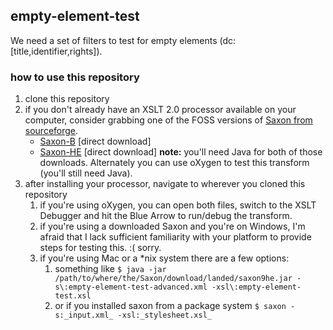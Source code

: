 ## empty-element-test ##
We need a set of filters to test for empty elements (dc:\[title,identifier,rights\]).

### how to use this repository ###
1. clone this repository
2. if you don't already have an XSLT 2.0 processor available on your computer, consider grabbing one of the FOSS versions of [Saxon from sourceforge](http://saxon.sourceforge.net).
    * [Saxon-B](https://sourceforge.net/projects/saxon/files/Saxon-B/9.1.0.8/saxonb9-1-0-8j.zip/download) \[direct download\]
    * [Saxon-HE](https://sourceforge.net/projects/saxon/files/Saxon-HE/9.7/saxonHE9-7-0-1J.zip/download) \[direct download\]
**note:** you'll need Java for both of those downloads. Alternately you can use oXygen to test this transform (you'll still need Java). 
3. after installing your processor, navigate to wherever you cloned this repository
    1. if you're using oXygen, you can open both files, switch to the XSLT Debugger and hit the Blue Arrow to run/debug the transform.
    2. if you're using a downloaded Saxon and you're on Windows, I'm afraid that I lack sufficient familiarity with your platform to provide steps for testing this. :( sorry. 
    3. if you're using Mac or a *nix system there are a few options:
        1. something like `$ java -jar /path/to/where/the/Saxon/download/landed/saxon9he.jar -s\:empty-element-test-advanced.xml -xsl\:empty-element-test.xsl`
        2. or if you installed saxon from a package system `$ saxon -s:_input.xml_ -xsl:_stylesheet.xsl_`
         
